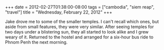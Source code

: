 +++
date = 2012-02-27T01:38:00-08:00
tags = ["cambodia", "siem reap", "travel"]
title = "Wednesday, February 22, 2012"
+++

Jake drove me to some of the smaller temples. I can't recall which ones, but aside from small features, they were very similar. After seeing temples for two days under a blistering sun, they all started to look alike and I grew weary of it. Returned to the hostel and arranged for a six-hour bus ride to Phnom Penh the next morning.

